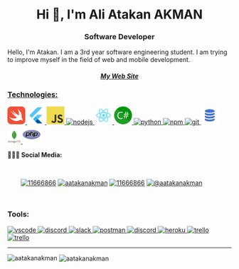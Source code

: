 <h1 align="center">Hi 👋, I'm Ali Atakan AKMAN</h1>
<h3 align="center">Software Developer</h3>
<p>Hello, I'm Atakan.
I am a 3rd year software engineering student. I am trying to improve myself in the field of web and mobile development.</p>
<h5 align="center"><a href = "http://atakanakman.com/">My Web Site</h5>

  

<h3 align="left">Technologies:</h3>
<p align="left"><img src="https://raw.githubusercontent.com/github/explore/80688e429a7d4ef2fca1e82350fe8e3517d3494d/topics/swift/swift.png" alt="swift" width="40" height="40"/> 
  <img src="https://raw.githubusercontent.com/github/explore/80688e429a7d4ef2fca1e82350fe8e3517d3494d/topics/flutter/flutter.png" alt="flutter" width="40" height="40"/>
 <img src="https://raw.githubusercontent.com/github/explore/80688e429a7d4ef2fca1e82350fe8e3517d3494d/topics/javascript/javascript.png" alt="javascript" width="40" height="40"/>
 <img src="https://www.vectorlogo.zone/logos/nodejs/nodejs-icon.svg" alt="nodejs" width="40" height="40"/>
<img src="https://raw.githubusercontent.com/github/explore/80688e429a7d4ef2fca1e82350fe8e3517d3494d/topics/react/react.png" alt="react" width="40" height="40"/>
 <img src="https://raw.githubusercontent.com/github/explore/80688e429a7d4ef2fca1e82350fe8e3517d3494d/topics/csharp/csharp.png" alt="cshart" width="40" height="40"/>
   <img src="https://www.vectorlogo.zone/logos/python/python-icon.svg" alt="python" width="40" height="40"/>
  <img src="https://www.vectorlogo.zone/logos/npmjs/npmjs-icon.svg" alt="npm" width="40" height="40"/>
  <img src="https://www.vectorlogo.zone/logos/git-scm/git-scm-icon.svg" alt="git" width="40" height="40"/>
    <img src="https://raw.githubusercontent.com/github/explore/80688e429a7d4ef2fca1e82350fe8e3517d3494d/topics/sql/sql.png" alt="sql" width="40" height="40"/> 
  <a href="https://www.mongodb.com/" target="_blank"> <img src="https://raw.githubusercontent.com/devicons/devicon/master/icons/mongodb/mongodb-original-wordmark.svg" alt="mongodb" width="30" height="30"/> </a>
  <img src="https://raw.githubusercontent.com/github/explore/80688e429a7d4ef2fca1e82350fe8e3517d3494d/topics/php/php.png" alt="php" width="40" height="40"/>
</p>


<!--<p><img align="left" src="https://github-readme-stats.vercel.app/api/top-langs/?username=aatakanakman&layout=compact" alt="aatakanakman" /></p>-->


<p align="left">
  
<b>👨🏻‍💻 Social Media:</b>
</p>
<p align="left" style="padding: 30px">
<a href="https://twitter.com/AliAtakanAkman1" target="blank"><img align="center" src="https://cdn.jsdelivr.net/npm/simple-icons@3.0.1/icons/twitter.svg" alt="11666866" height="30" width="30" /></a>
<a href="https://linkedin.com/in/aatakanakman" target="blank"><img align="center" src="https://cdn.jsdelivr.net/npm/simple-icons@3.0.1/icons/linkedin.svg" alt="aatakanakman" height="30" width="30" /></a>
<a href="https://stackoverflow.com/users/11666866/ali-atakan-akman"target="blank"><img align="center" src="https://cdn.jsdelivr.net/npm/simple-icons@3.0.1/icons/stackoverflow.svg" alt="11666866" height="30" width="30" /></a>
<a href="https://medium.com/@aatakanakman" target="blank"><img align="center" src="https://cdn.jsdelivr.net/npm/simple-icons@3.0.1/icons/medium.svg" alt="@aatakanakman" height="30" width="30" /></a>
</p>
 
  <h3 align="left">Tools:</h3>
<a href="https://code.visualstudio.com/" target="_blank"> <img src="https://upload.wikimedia.org/wikipedia/commons/thumb/9/9a/Visual_Studio_Code_1.35_icon.svg/1024px-Visual_Studio_Code_1.35_icon.svg.png" alt="vscode" width="30" height="30"/> </a> 
  <a href="https://developer.apple.com/xcode/" target="_blank"> <img src="https://www.vectorlogo.zone/logos/apple_xcode/apple_xcode-icon.svg" alt="discord" width="30" height="30"/> </a> 
<a href="https://slack.com/intl/en-tr/" target="_blank"> <img src="https://cdn.brandfolder.io/5H442O3W/as/pl546j-7le8zk-4nzzs1/Slack_Mark_Web.png" alt="slack" width="37" height="37"/> </a>
<a href="https://postman.com" target="_blank"> <img src="https://www.vectorlogo.zone/logos/getpostman/getpostman-icon.svg" alt="postman" width="30" height="30"/> </a> 
 <a href="https:docker.com" target="_blank"> <img src="https://www.vectorlogo.zone/logos/docker/docker-tile.svg" alt="discord" width="30" height="30"/> </a> 
<a href="https://heroku.com" target="_blank"> <img src="https://www.vectorlogo.zone/logos/heroku/heroku-icon.svg" alt="heroku" width="30" height="30"/> </a> 
<a href="https://trello.com/en" target="_blank"> <img src="https://cdn.iconscout.com/icon/free/png-512/trello-6-569395.png" alt="trello" width="30" height="30"/> </a>
 <a href="https://trello.com/en" target="_blank"> <img src="https://www.vectorlogo.zone/logos/monday/monday-icon.svg" alt="trello" width="30" height="30"/> </a>

<hr>

<p><img align="left" src="https://github-readme-stats.vercel.app/api/top-langs?username=aatakanakman&show_icons=true&theme=radical&locale=en&layout=compact" alt="aatakanakman" /></p>
  
  <p>&nbsp;<img align="center" src="https://github-readme-stats.vercel.app/api?username=aatakanakman&show_icons=true&theme=dark&locale=en" alt="aatakanakman" width="50%" /></p>
